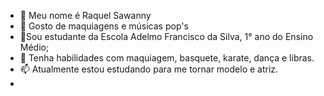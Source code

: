 - 👋 Meu nome é Raquel Sawanny
- 👀 Gosto de maquiagens e músicas pop's
- 🌱Sou estudante da Escola Adelmo Francisco da Silva, 1° ano do Ensino Médio;
- 💞️ Tenha habilidades com maquiagem, basquete, karate, dança e libras.
- 📫 Atualmente estou estudando para me tornar modelo e atriz.
-
